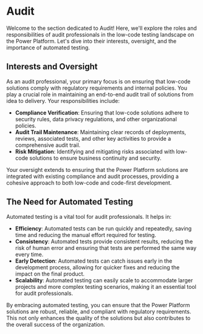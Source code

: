 # Audit

Welcome to the section dedicated to Audit! Here, we'll explore the roles and responsibilities of audit professionals in the low-code testing landscape on the Power Platform. Let's dive into their interests, oversight, and the importance of automated testing.

## Interests and Oversight

As an audit professional, your primary focus is on ensuring that low-code solutions comply with regulatory requirements and internal policies. You play a crucial role in maintaining an end-to-end audit trail of solutions from idea to delivery. Your responsibilities include:

- **Compliance Verification**: Ensuring that low-code solutions adhere to security rules, data privacy regulations, and other organizational policies.
- **Audit Trail Maintenance**: Maintaining clear records of deployments, reviews, associated tests, and other key activities to provide a comprehensive audit trail.
- **Risk Mitigation**: Identifying and mitigating risks associated with low-code solutions to ensure business continuity and security.

Your oversight extends to ensuring that the Power Platform solutions are integrated with existing compliance and audit processes, providing a cohesive approach to both low-code and code-first development.

## The Need for Automated Testing

Automated testing is a vital tool for audit professionals. It helps in:

- **Efficiency**: Automated tests can be run quickly and repeatedly, saving time and reducing the manual effort required for testing.
- **Consistency**: Automated tests provide consistent results, reducing the risk of human error and ensuring that tests are performed the same way every time.
- **Early Detection**: Automated tests can catch issues early in the development process, allowing for quicker fixes and reducing the impact on the final product.
- **Scalability**: Automated testing can easily scale to accommodate larger projects and more complex testing scenarios, making it an essential tool for audit professionals.

By embracing automated testing, you can ensure that the Power Platform solutions are robust, reliable, and compliant with regulatory requirements. This not only enhances the quality of the solutions but also contributes to the overall success of the organization.